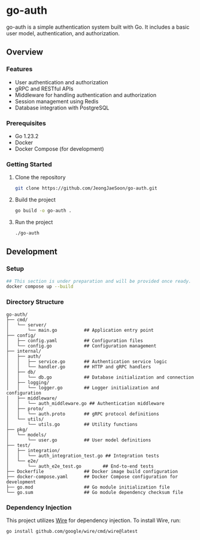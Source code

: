 # go-auth

go-auth is a simple authentication system built with Go. It includes a basic user model, authentication, and authorization.

## Overview

### Features

- User authentication and authorization
- gRPC and RESTful APIs
- Middleware for handling authentication and authorization
- Session management using Redis
- Database integration with PostgreSQL

### Prerequisites

- Go 1.23.2
- Docker
- Docker Compose (for development)

### Getting Started

1. Clone the repository

    ```bash
    git clone https://github.com/JeongJaeSoon/go-auth.git
    ```

2. Build the project

    ```bash
    go build -o go-auth .
    ```

3. Run the project

    ```bash
    ./go-auth
    ```

## Development

### Setup

```bash
## This section is under preparation and will be provided once ready.
docker compose up --build
```

### Directory Structure

```text
go-auth/
├── cmd/
│   └── server/
│       └── main.go          ## Application entry point
├── config/
│   ├── config.yaml          ## Configuration files
│   └── config.go            ## Configuration management
├── internal/
│   ├── auth/
│   │   ├── service.go       ## Authentication service logic
│   │   └── handler.go       ## HTTP and gRPC handlers
│   ├── db/
│   │   └── db.go            ## Database initialization and connection
│   ├── logging/
│   │   └── logger.go        ## Logger initialization and configuration
│   ├── middleware/
│   │   └── auth_middleware.go ## Authentication middleware
│   ├── proto/
│   │   └── auth.proto       ## gRPC protocol definitions
│   └── utils/
│       └── utils.go         ## Utility functions
├── pkg/
│   └── models/
│       └── user.go          ## User model definitions
├── test/
│   ├── integration/
│   │   └── auth_integration_test.go ## Integration tests
│   └── e2e/
│       └── auth_e2e_test.go        ## End-to-end tests
├── Dockerfile               ## Docker image build configuration
├── docker-compose.yaml      ## Docker Compose configuration for development
├── go.mod                   ## Go module initialization file
└── go.sum                   ## Go module dependency checksum file
```

### Dependency Injection

This project utilizes [Wire](https://github.com/google/wire) for dependency injection. To install Wire, run:

```bash
go install github.com/google/wire/cmd/wire@latest
```
